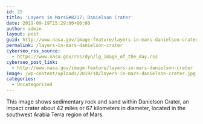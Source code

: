 ```yaml
---
id: 25
title: 'Layers in Mars&#8217; Danielson Crater'
date: 2019-09-19T15:29:00+00:00
author: admin
layout: post
guid: http://www.nasa.gov/image-feature/layers-in-mars-danielson-crater
permalink: /layers-in-mars-danielson-crater
cyberseo_rss_source:
  - https://www.nasa.gov/rss/dyn/lg_image_of_the_day.rss
cyberseo_post_link:
  - http://www.nasa.gov/image-feature/layers-in-mars-danielson-crater
image: /wp-content/uploads/2019/10/layers-in-mars-danielson-crater.jpg
categories:
  - Uncategorized
---
```

This image shows sedimentary rock and sand within Danielson Crater, an impact crater about 42 miles or 67 kilometers in diameter, located in the southwest Arabia Terra region of Mars.